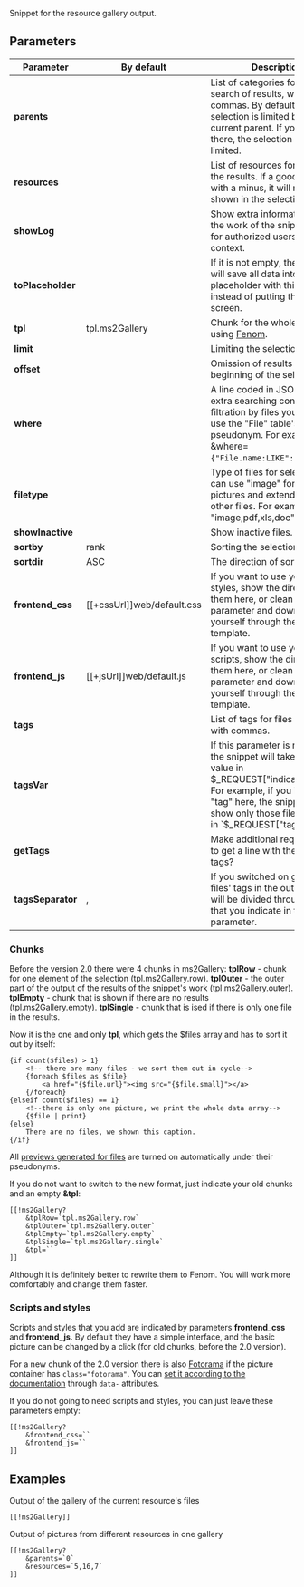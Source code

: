 Snippet for the resource gallery output.

## Parameters

Parameter         | By default                 | Description
------------------|----------------------------|-------------------------------------------------------------------------------------------------------------------------------------------------------------------------------------------------------------------
**parents**       |                            | List of categories for the search of results, with commas. By default the selection is limited by the current parent. If you put 0 there, the selection will not be limited.
**resources**     |                            | List of resources for output in the results. If a good's id starts with a minus, it will not be shown in the selection.
**showLog**       |                            | Show extra information about the work of the snippet. Obly for authorized users in "mgr" context.
**toPlaceholder** |                            | If it is not empty, the snippet will save all data into a placeholder with this name instead of putting them to the screen.
**tpl**           | tpl.ms2Gallery             | Chunk for the whole gallery using [Fenom][1].
**limit**         |                            | Limiting the selection of results
**offset**        |                            | Omission of results from the beginning of the selection
**where**         |                            | A line coded in JSON, with extra searching conditions. For filtration by files you should use the "File" table's pseudonym. For example, &where=`{"File.name:LIKE":"%img%"}`.
**filetype**      |                            | Type of files for selection. You can use "image" for indicating pictures and extending all other files. For example: "image,pdf,xls,doc".
**showInactive**  |                            | Show inactive files.
**sortby**        | rank                       | Sorting the selection.
**sortdir**       | ASC                        | The direction of sorting.
**frontend_css**  | [[+cssUrl]]web/default.css | If you want to use your own styles, show the direction to them here, or clean up the parameter and download them yourself through the site's template.
**frontend_js**   | [[+jsUrl]]web/default.js   | If you want to use your own scripts, show the direction to them here, or clean up the parameter and download them yourself through the site's template.
**tags**          |                            | List of tags for files output, with commas.
**tagsVar**       |                            | If this parameter is not empty, the snippet will take "tags" value in $_REQUEST["indicatedname"]. For example, if you indicate "tag" here, the snippet will show only those files that suit in `$_REQUEST["tag"]`.
**getTags**       |                            | Make additional requests so as to get a line with the file's tags?
**tagsSeparator** | ,                          | If you switched on getting files' tags in the output, they will be divided through the line that you indicate in this parameter.

### Chunks

Before the version 2.0 there were 4 chunks in ms2Gallery:
**tplRow** - chunk for one element of the selection (tpl.ms2Gallery.row).
**tplOuter** - the outer part of the output of the results of the snippet's work (tpl.ms2Gallery.outer).
**tplEmpty** - chunk that is shown if there are no results (tpl.ms2Gallery.empty).
**tplSingle** - chunk that is ised if there is only one file in the results.

Now it is the one and only **tpl**, which gets the $files array and has to sort it out by itself:

```fenom
{if count($files) > 1}
    <!-- there are many files - we sort them out in cycle-->
    {foreach $files as $file}
        <a href="{$file.url}"><img src="{$file.small}"></a>
    {/foreach}
{elseif count($files) == 1}
    <!--there is only one picture, we print the whole data array-->
    {$file | print}
{else}
    There are no files, we shown this caption.
{/if}
```

All [previews generated for files][2] are turned on automatically under their pseudonyms.

If you do not want to switch to the new format, just indicate your old chunks and an empty **&tpl**:

```modx
[[!ms2Gallery?
    &tplRow=`tpl.ms2Gallery.row`
    &tplOuter=`tpl.ms2Gallery.outer`
    &tplEmpty=`tpl.ms2Gallery.empty`
    &tplSingle=`tpl.ms2Gallery.single`
    &tpl=``
]]
```

Although it is definitely better to rewrite them to Fenom. You will work more comfortably and change them faster.

### Scripts and styles

Scripts and styles that you add are indicated by parameters **frontend_css** and **frontend_js**.
By default they have a simple interface, and the basic picture can be changed by a click (for old chunks, before the 2.0 version).

For a new chunk of the 2.0 version there is also [Fotorama][3] if the picture container has `class="fotorama"`.
You can [set it according to the documentation][4] through `data-` attributes.

If you do not going to need scripts and styles, you can just leave these parameters empty:

```
[[!ms2Gallery?
    &frontend_css=``
    &frontend_js=``
]]
```

## Examples

Output of the gallery of the current resource's files

```modx
[[!ms2Gallery]]
```

Output of pictures from different resources in one gallery


```modx
[[!ms2Gallery?
    &parents=`0`
    &resources=`5,16,7`
]]
```

[1]: /components/pdotools/parser
[2]: /components/18_ms2Gallery/02_Генерация_превью.md
[3]: http://fotorama.io/
[4]: http://fotorama.io/customize/
